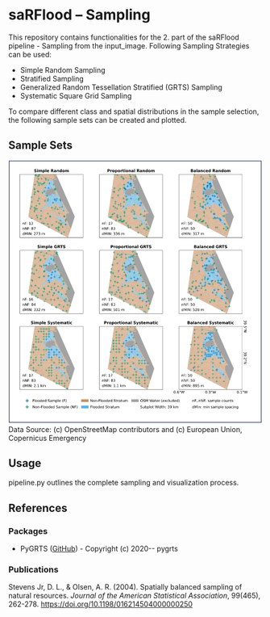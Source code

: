 # saRFlood – Sampling

This repository contains functionalities for the 2. part of the saRFlood pipeline - Sampling from the input_image.
Following Sampling Strategies can be used:

- Simple Random Sampling
- Stratified Sampling
- Generalized Random Tessellation Stratified (GRTS) Sampling
- Systematic Square Grid Sampling

To compare different class and spatial distributions in the sample selection, the following sample sets can be created and plotted.

## Sample Sets 
![Sample Sets](sample_sets_filled.png)
Data Source: (c) OpenStreetMap contributors and (c) European Union, Copernicus Emergency

## Usage
pipeline.py outlines the complete sampling and visualization process. 

## References

### Packages
- PyGRTS ([GitHub](https://github.com/jsta/pygrts)) - Copyright (c) 2020-- pygrts

### Publications
Stevens Jr, D. L., & Olsen, A. R. (2004). Spatially balanced sampling of natural resources. *Journal of the American Statistical Association*, 99(465), 262-278. https://doi.org/10.1198/016214504000000250
